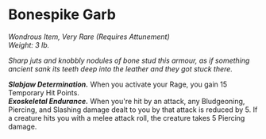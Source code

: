 # Bonespike Garb
*Wondrous Item, Very Rare (Requires Attunement)*  
*Weight: 3 lb.*  

*Sharp juts and knobbly nodules of bone stud this armour, as if something ancient sank its teeth deep into the leather and they got stuck there.*

***Slabjaw Determination.*** When you activate your Rage, you gain 15 Temporary Hit Points.  
***Exoskeletal Endurance.*** When you're hit by an attack, any Bludgeoning, Piercing, and Slashing damage dealt to you by that attack is reduced by 5. If a creature hits you with a melee attack roll, the creature takes 5 Piercing damage.